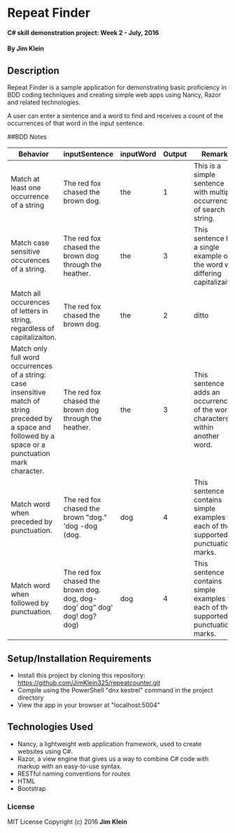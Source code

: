 # Repeat Finder

#### C# skill demonstration project:  Week 2 - July, 2016

#### By Jim Klein

## Description

Repeat Finder is a sample application for demonstrating basic proficiency in BDD coding techniques and creating simple web apps using Nancy, Razor and related technologies.

A user can enter a sentence and a word to find and receives a count of the occurrences of that word in the input sentence.

##BDD Notes

Behavior           |inputSentence          |inputWord        |Output          |Remarks
------------------ | --------------------- |-----------------|----------------|--------------|
Match at least one occurrence of a string|The red fox chased the brown dog.|the|1|This is a simple sentence with multiple occurrences of search string.
Match case sensitive occurences of a string.|The red fox chased the brown dog through the heather.|the|3|This sentence has a single example of the word with differing capitalizaiton.
Match all occurences of letters in string, regardless of capitalizaiton.|The red fox chased the brown dog.|the|2|ditto
Match only full word occurrences of a string: case insensitive match of string preceded by a space and followed by a space or a punctuation mark character.|The red fox chased the brown dog through the heather.|the|3|This sentence adds an occurrence of the word characters within another word.
Match word when preceded by punctuation.|The red fox chased the brown \"dog.\" 'dog -dog (dog.|dog|4|This sentence contains simple examples for each of the supported punctuation marks.
Match word when followed by punctuation.|The red fox chased the brown dog. dog, dog- dog' dog\" dog\' dog! dog? dog) |dog|4|This sentence contains simple examples for each of the supported punctuation marks.

## Setup/Installation Requirements
* Install this project by cloning this repository:
    https://github.com/JimKlein325/repeatcounter.git
* Compile using the PowerShell "dnx kestrel" command in the project directory
* View the app in your browser at "localhost:5004"

## Technologies Used
* Nancy, a lightweight web application framework, used to create websites using C#.
* Razor, a view engine that gives us a way to combine C# code with markup with an easy-to-use syntax.
* RESTful naming conventions for routes
* HTML
* Bootstrap

### License
MIT License  Copyright (c) 2016 **Jim Klein**
